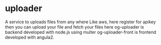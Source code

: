 # uploader
A service to uploads files from any where
Like aws, here register for apikey then you can upload your file and fetch your files
here og-uploader is backend developed with node.js using multer
og-uploader-front is frontend developed with angula2.
